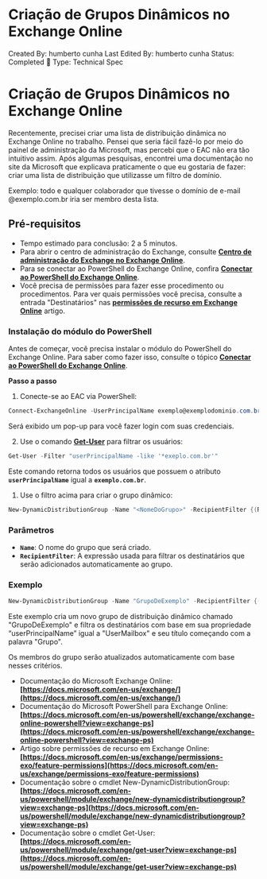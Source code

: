 # Criação de Grupos Dinâmicos no Exchange Online

Created By: humberto cunha
Last Edited By: humberto cunha
Status: Completed 🏁
Type: Technical Spec

# **Criação de Grupos Dinâmicos no Exchange Online**

Recentemente, precisei criar uma lista de distribuição dinâmica no Exchange Online no trabalho. Pensei que seria fácil fazê-lo por meio do painel de administração da Microsoft, mas percebi que o EAC não era tão intuitivo assim. Após algumas pesquisas, encontrei uma documentação no site da Microsoft que explicava praticamente o que eu gostaria de fazer: criar uma lista de distribuição que utilizasse um filtro de domínio.

Exemplo: todo e qualquer colaborador que tivesse o domínio de e-mail @exemplo.com.br iria ser membro desta lista.

## **Pré-requisitos**

- Tempo estimado para conclusão: 2 a 5 minutos.
- Para abrir o centro de administração do Exchange, consulte **[Centro de administração do Exchange no Exchange Online](https://learn.microsoft.com/pt-br/exchange/exchange-admin-center)**.
- Para se conectar ao PowerShell do Exchange Online, confira **[Conectar ao PowerShell do Exchange Online](https://learn.microsoft.com/pt-br/powershell/exchange/connect-to-exchange-online-powershell)**.
- Você precisa de permissões para fazer esse procedimento ou procedimentos. Para ver quais permissões você precisa, consulte a entrada "Destinatários" nas **[permissões de recurso em Exchange Online](https://learn.microsoft.com/pt-br/exchange/permissions-exo/feature-permissions)** artigo.

### I**nstalação do módulo do PowerShell**

Antes de começar, você precisa instalar o módulo do PowerShell do Exchange Online. Para saber como fazer isso, consulte o tópico **[Conectar ao PowerShell do Exchange Online](https://learn.microsoft.com/pt-br/powershell/exchange/connect-to-exchange-online-powershell)**.

**Passo a passo**

1. Conecte-se ao EAC via PowerShell:

```powershell
Connect-ExchangeOnline -UserPrincipalName exemplo@exemplodominio.com.br
```

Será exibido um pop-up para você fazer login com suas credenciais.

2. Use o comando **[Get-User](https://learn.microsoft.com/pt-br/powershell/module/exchange/get-user?view=exchange-ps)** para filtrar os usuários:

```powershell
Get-User -Filter "userPrincipalName -like '*exeplo.com.br'"
```

Este comando retorna todos os usuários que possuem o atributo **`userPrincipalName`**
 igual a **`exemplo.com.br`**.

1. Use o filtro acima para criar o grupo dinâmico:

```powershell
New-DynamicDistributionGroup -Name "<NomeDoGrupo>" -RecipientFilter {(RecipientType -eq 'UserMailbox') -and (userPrincipalName -like '<NomeDoDominio>')}
```

### **Parâmetros**

- **`Name`**: O nome do grupo que será criado.
- **`RecipientFilter`**: A expressão usada para filtrar os destinatários que serão adicionados automaticamente ao grupo.

### **Exemplo**

```powershell
New-DynamicDistributionGroup -Name "GrupoDeExemplo" -RecipientFilter {(RecipientType -eq 'UserMailbox') -and (userPrincipalName -like '*exemplo.com.br')}
```

Este exemplo cria um novo grupo de distribuição dinâmico chamado "GrupoDeExemplo" e filtra os destinatários com base em sua propriedade “userPrincipalName” igual a "UserMailbox" e seu título começando com a palavra "Grupo".

Os membros do grupo serão atualizados automaticamente com base nesses critérios.

- Documentação do Microsoft Exchange Online: **[https://docs.microsoft.com/en-us/exchange/](https://docs.microsoft.com/en-us/exchange/)**
- Documentação do Microsoft PowerShell para Exchange Online: **[https://docs.microsoft.com/en-us/powershell/exchange/exchange-online-powershell?view=exchange-ps](https://docs.microsoft.com/en-us/powershell/exchange/exchange-online-powershell?view=exchange-ps)**
- Artigo sobre permissões de recurso em Exchange Online: **[https://docs.microsoft.com/en-us/exchange/permissions-exo/feature-permissions](https://docs.microsoft.com/en-us/exchange/permissions-exo/feature-permissions)**
- Documentação sobre o cmdlet New-DynamicDistributionGroup: **[https://docs.microsoft.com/en-us/powershell/module/exchange/new-dynamicdistributiongroup?view=exchange-ps](https://docs.microsoft.com/en-us/powershell/module/exchange/new-dynamicdistributiongroup?view=exchange-ps)**
- Documentação sobre o cmdlet Get-User: **[https://docs.microsoft.com/en-us/powershell/module/exchange/get-user?view=exchange-ps](https://docs.microsoft.com/en-us/powershell/module/exchange/get-user?view=exchange-ps)**